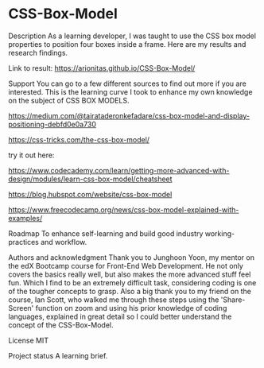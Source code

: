 # CSS-Box-Model

Description
As a learning developer, I was taught to use the CSS box model properties to position four boxes inside a frame. Here are my results and research findings.

Link to result:
https://arionitas.github.io/CSS-Box-Model/

Support
You can go to a few different sources to find out more if you are interested. This is the learning curve I took to enhance my own knowledge on the subject of CSS BOX MODELS.

https://medium.com/@tairataderonkefadare/css-box-model-and-display-positioning-debfd0e0a730

https://css-tricks.com/the-css-box-model/

try it out here:

https://www.codecademy.com/learn/getting-more-advanced-with-design/modules/learn-css-box-model/cheatsheet

https://blog.hubspot.com/website/css-box-model

https://www.freecodecamp.org/news/css-box-model-explained-with-examples/



Roadmap
To enhance self-learning and build good industry working-practices and workflow.


Authors and acknowledgment
Thank you to Junghoon Yoon, my mentor on the edX Bootcamp course for Front-End Web Development. He not only covers the basics really well, but also makes the more advanced stuff feel fun. Which I find to be an extremely difficult task, considering coding is one of the tougher concepts to grasp. Also a big thank you to my friend on the course, Ian Scott, who walked me through these steps using the 'Share-Screen' function on zoom and using his prior knowledge of coding languages, explained in great detail so I could better understand the concept of the CSS-Box-Model. 

License
MIT

Project status
A learning brief.

